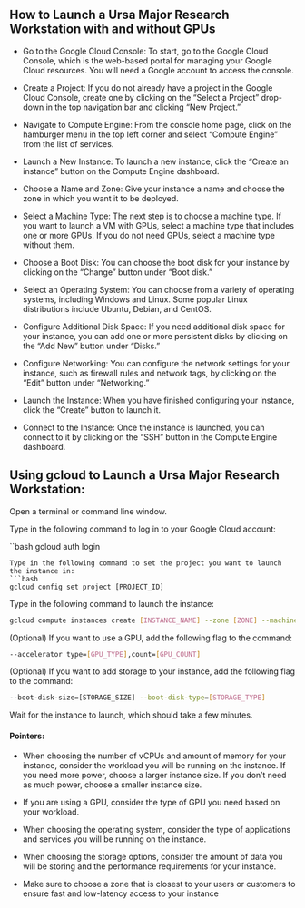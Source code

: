 ## How to Launch a Ursa Major Research Workstation with and without GPUs

* Go to the Google Cloud Console: To start, go to the Google Cloud Console, which is the web-based portal for managing your Google Cloud resources. You will need a Google account to access the console.

* Create a Project: If you do not already have a project in the Google Cloud Console, create one by clicking on the “Select a Project” drop-down in the top navigation bar and clicking “New Project.”

* Navigate to Compute Engine: From the console home page, click on the hamburger menu in the top left corner and select “Compute Engine” from the list of services.

* Launch a New Instance: To launch a new instance, click the “Create an instance” button on the Compute Engine dashboard.

* Choose a Name and Zone: Give your instance a name and choose the zone in which you want it to be deployed.

* Select a Machine Type: The next step is to choose a machine type. If you want to launch a VM with GPUs, select a machine type that includes one or more GPUs. If you do not need GPUs, select a machine type without them.

* Choose a Boot Disk: You can choose the boot disk for your instance by clicking on the “Change” button under “Boot disk.”

* Select an Operating System: You can choose from a variety of operating systems, including Windows and Linux. Some popular Linux distributions include Ubuntu, Debian, and CentOS.

* Configure Additional Disk Space: If you need additional disk space for your instance, you can add one or more persistent disks by clicking on the “Add New” button under “Disks.”

* Configure Networking: You can configure the network settings for your instance, such as firewall rules and network tags, by clicking on the “Edit” button under “Networking.”

* Launch the Instance: When you have finished configuring your instance, click the “Create” button to launch it.

* Connect to the Instance: Once the instance is launched, you can connect to it by clicking on the “SSH” button in the Compute Engine dashboard.

## Using gcloud to Launch a Ursa Major Research Workstation:

Open a terminal or command line window.

Type in the following command to log in to your Google Cloud account:

``bash
gcloud auth login
```
Type in the following command to set the project you want to launch the instance in:
```bash
gcloud config set project [PROJECT_ID]
```
Type in the following command to launch the instance:
```bash
gcloud compute instances create [INSTANCE_NAME] --zone [ZONE] --machine-type [CPU_MEMORY] --image-family [OS] --image-project [OS_PROJECT]
```
(Optional) If you want to use a GPU, add the following flag to the command:
```bash
--accelerator type=[GPU_TYPE],count=[GPU_COUNT]
```
(Optional) If you want to add storage to your instance, add the following flag to the command:
```bash
--boot-disk-size=[STORAGE_SIZE] --boot-disk-type=[STORAGE_TYPE]
```
Wait for the instance to launch, which should take a few minutes.

#### Pointers:

* When choosing the number of vCPUs and amount of memory for your instance, consider the workload you will be running on the instance. If you need more power, choose a larger instance size. If you don’t need as much power, choose a smaller instance size.

* If you are using a GPU, consider the type of GPU you need based on your workload.

* When choosing the operating system, consider the type of applications and services you will be running on the instance.

* When choosing the storage options, consider the amount of data you will be storing and the performance requirements for your instance.

* Make sure to choose a zone that is closest to your users or customers to ensure fast and low-latency access to your instance
